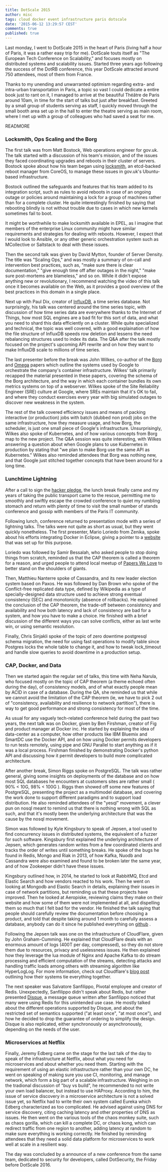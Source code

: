 ```yaml
---
title: DotScale 2015
author: misc
tags: cloud docker event infrastructure paris dotscale
date: '2015-06-12 13:29:57 CEST'
comments: true
published: true
---
```


Last monday, I went to DotScale 2015 in the heart of Paris (living half a hour of Paris, it was a rather easy trip for me). DotScale touts itself as "The European Tech Conference on Scalability," and focuses mostly on distributed systems and scalability issues. Started three years ago following the success of the DotRB conference, this year DotScale attracted around 750 attendees, most of them from France.

Thanks to my unending and unwarranted optimism regarding extra- and intra-urban transportation in Paris, a topic so vast I could dedicate a entire book just to rant on it, I managed to arrive at the beautiful Théâtre de Paris around 10am, in time for the start of talks but just after breakfast. Greeted by a small group of students serving as staff, I quickly moved through the small booth area set up in the hall to enter the theatre serving as main room, where I met up with a group of colleagues who had saved a seat for me. 

READMORE

### Locksmith, Ops Scaling and the Borg

The first talk was from Matt Bostock, Web operations engineer for gov.uk. The talk started with a discussion of his team's mission, and of the issues they faced coordinating upgrades and reboots in their cluster of servers. Bostock spoke about how his team began using [locksmith](https://github.com/coreos/locksmith), an etcd-backed reboot manager from CoreOS, to manage these issues in gov.uk's Ubuntu-based infrastructure.

Bostock outlined the safeguards and features that his team added to its integration script, such as rules to avoid reboots in case of an ongoing outage or policies around maintaining a lock for a group of machines rather than for a complete cluster. He quite interestingly finished by saying that rebooting blindly is not without trouble due to cases in which new kernels sometimes fail to boot. 

It might be worthwhile to make locksmith available in EPEL, as I imagine that members of the enterprise Linux community might have similar requirements and strategies for dealing with reboots. However, I expect that I would look to Ansible, or any other generic orchestration system such as MCollective or Saltstack to deal with these issues.

Then the second talk was given by David Mytton, founder of Server Density. The title was "Scaling Ops," and was mostly a summary of on-call and intervention best practices, such as, "make sure there is clear documentation," "give enough time off after outages in the night," "make sure post-mortems are blameless," and so on. While it didn't expose anything new or revolutionary, I recommend watching the video of this talk once it becomes available on the Web, as it provides a good overview of the best practices in this domain in a single place.

Next up with Paul Dix, creator of [InfluxDB](https://github.com/influxdb/influxdb), a time series database. Not surprisingly, his talk was centered around the time series topic, with discussion of how time series data are everywhere thanks to the Internet of Things, how most SQL engines are a bad fit for this sort of data, and what you need to shard this data efficiently on a cluster. While quite specialized and technical, the topic was well covered, with a good explaination of how the file structure of InfluxDB speeds row deletion and lessens the need rebalancing structures used to index its data. The Q&A after the talk mostly focused on the project's upcoming API rewrite and on how they want to make InfluxDB scale to millions of time series.

The last presenter before the break was John Wilkes, co-author of the [Borg](http://research.google.com/pubs/pub43438.html) and [Omega](http://research.google.com/pubs/pub41684.html) papers which outline the systems used by Google to orchestrate the company's container infrastructure. Wilkes' talk primarily recapped the material presented in these papers, covering the schema of the Borg architecture, and the way in which each container bundles its own metrics systems on top of a webserver. Wilkes spoke of the Site Reliability Engineer (SRE) culture at Google, where SREs maintain that it's OK to fail, and where they conduct exercises every year with big simulated outages to discover new weakness in the system. 

The rest of the talk covered efficiency issues and means of packing interactive (or production) jobs with batch (dubbed non prod) jobs on the same infrastructure, how they measure usage, and how Borg, the scheduler, is just one small piece of Google's infrastructure. Unsurprisingly, Wilkes also spoke of Kubernetes, and of how various concepts from Borg map to the new project. The Q&A session was quite interesting,
with Wilkes answering a question about when Google plans to use Kubernetes in production by stating that "we plan to make Borg use the same API as Kubernetes." Wilkes also reminded attendees that Borg was nothing new, and that Google just stitched together concepts that have been around for a long time.

### Lunchtime Lightning

After a call to sign the [hacker pledge](http://www.hackerpledge.org), the lunch break finally came and my years of taking the public transport came to the rescue, permitting me to smoothly and swiftly escape the crowded conference to quiet my rumbling stomach and return with plenty of time to visit the small number of stands conference and gossip with members of the Paris IT community.

Following lunch, conference returned to presentation mode with a series of lightning talks. The talks were not quite as short as usual, but they went quickly nonetheless. The first presenter, Mario Loriedo from Zenika, spoke about his efforts integrating Docker in Eclipse, giving a pointer to a [website](https://domeide.github.io/) that was set up for this purpose.

Loriedo was followed by Samir Bessalah, who asked people to stop doing things from scratch, reminded us that the CAP theorem is called a theorem for a reason, and urged people to attend local meetup of [Papers We Love](http://paperswelove.org/) to better stand on the shoulders of giants.

Then, Matthieu Nanterre spoke of Cassandra, and its new leader election system based on Paxos. He was followed by Dan Brown who spoke of the Conflict-free replicated data type, defined by Wikipedia as a type of specially-designed data structure used to achieve strong eventual consistency (SEC) and monotonicity (absence of rollbacks). He explained the conclusion of the CAP theorem, the trade-off between consistency and availability and how both latency and lack of consistency are bad for a system, and how you have to make a choice. He finished with a brief discussion of the different ways you can solve conflicts, either as last write win, or using semantic resolution.

Finally, Chris Sinjakli spoke of the topic of zero downtime postgresql schema migration, the need for using fast operations to modify table since Postgres locks the whole table to change it, and how to tweak lock_timeout and handle slow queries to avoid downtime in a production setup.

### CAP, Docker, and Data

Then we started again the regular set of talks, this time with Neha Narula, who focused mostly on the topic of CAP theorem (a theme echoed often during the day), of consistency models, and of what exactly people mean by ACID in case of a database. During the QA, she reminded us that while we cannot avoid the limitation of the CAP theorem (ie, we have to pick 2 out of "consistency, availability and resilience to network partition"), there is way to get good performance and strong consistency for most of the time.

As usual for any vaguely tech-related conference held during the past two years, the next talk was on Docker, given by Ben Firshman, creator of Fig and product manager at Docker inc. He started by explaining the idea of data-center as a computer, how other products like IBM Bluemix and SmartDC use the Docker API, and on how using Docker permits developers to run tests remotely, using pipe and GNU Parallel to start anything as if it was a local process. Firshman finished by demonstrating Docker's python API and discussing how it permit developers to build more complicated architecture.  

After another break, Simon Riggs spoke on PostgreSQL. The talk was rather general, giving some insights on deployments of the database and on how most SQL databases he encounters at customers sites are rather small ( 90% < 10G, 98% < 100G ). Riggs then showed off some new features of PostgreSQL, presenting the project as a multimodel database, and covering the work done to support different paradigms and to support load distribution. He also reminded attendees of the "yesql" movement, a clever pun on nosql meant to remind us that there is nothing wrong with SQL as such, and that it's mostly been the underlying architecture that was the cause by the nosql movement.

Simon was followed by Kyle Kingsbury to speak of Jepsen, a tool used to find concurrency issues in distributed systems, the equivalent of a fuzzer for such software. Kingsbury first explained the underlying architecture of Jepsen, which generates random writes from a few coordinated clients and tracks the order of writes until something breaks.  He spoke of the bugs he found in Redis, Mongo and Riak in 2013, of how Kafka, Nuodb and Cassandra were also examined and found to be broken later the same year, and of how Zookeeper didn't have these issues. 

Kingsbury outlined how, in 2014, he started to look at RabbitMQ, Etcd and Elastic Search and how vendors reacted to his work. Then he went on looking at Mongodb and Elastic Search in details, explaining their issues in case of network partitions, but reminding us that these projects have improved.  Then he looked at Aeropiske, reviewing claims they make on their website and how some of them were not implemented at all, and dispelling them so much that I felt bad for the vendor. He finished the talk saying that people should carefully review the documentation before choosing a product, and told that despite taking around 1 month to carefully assess a database, anybody can do it since he published everything on [github](https://github.com/aphyr/jepsen) . 



Following the Jepsen talk was one on the infrastructure of CloudFlare, given by John Graham-Cumming. He explained that CloudFlare deals with an enormous amount of logs (400T per day, compressed), so they do not store them due to resources, privacy and uselessness issues. He then explained how they leverage the lua module of Nginx and Apache Kafka to do stream processing and efficient computation of the streams, detecting attacks and handling traffic loads among others with streaming algorithm like HyperLogLog. For more information, check out Cloudflare's [blog post](https://blog.cloudflare.com/scaling-out-postgresql-for-cloudflare-analytics-using-citusdb/) outlining how their systems tie everything together.


The next speaker was Salvatore Sanfilippo, Pivotal employee and creator of Redis. Unexpectedly, Sanfilippo didn't speak about Redis, but rather presented [Disque](https://github.com/antirez/disque), a message queue written after Sanfilippo noticed that many were using Redis for this unintended use case. He mostly talked about the different operations supported by Disque, and about the restricted set of semantics supported ("at least once", "at most once"), and how he decided to drop the guarantee of ordering to simplify the design. Disque is also replicated, either synchronously or asynchronously, depending on the needs of the user.

### Microservices at Netflix
  
Finally, Jeremy Edberg came on the stage for the last talk of the day to speak of the infrastructure at Netflix, about what you need for microservices and about whether you need them. Starting with the requirement of using an elastic infrastructure rather than your own DC, he went on speaking of making sure you use CI, monitoring, and manage network, which form a big part of a scalable infrastructure. Weighing in on the tradional discussion of "buy vs build", he recommended to not write your own load balancer, but instead to use HAProxy. According to him, the issue of service discovery in a microservice architecture is not a solved issue yet, so Netflix had to write their own system called Eureka which Edberg characterized as too complicated. He advised against using DNS for service discovery, citing caching latency and other properties of DNS as issues. He then went on the various tools of the chaos monkey suite, such as chaos gorilla, which can kill a complete DC, or chaos kong, which can redirect traffic from one region to another, adding latency at random to make sure everything is working correctly. He finished by reminding attendees that they need a solid data platform for microservices to work well at scale in a resilient way.  

The day was concluded by a announce of a new conference from the same team, dedicated to security for developers, called DotSecurity, the Friday before DotScale 2016. 



